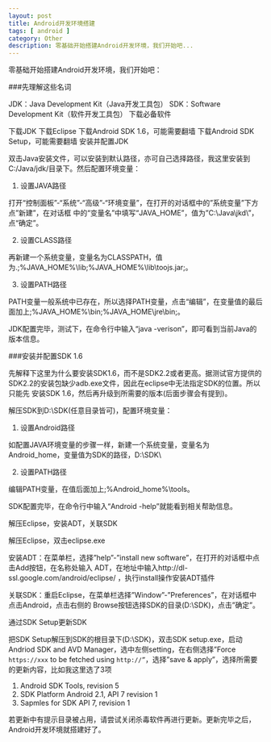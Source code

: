 ```yaml
---
layout: post
title: Android开发环境搭建
tags: [ android ]
category: Other
description: 零基础开始搭建Android开发环境，我们开始吧...
---
```


零基础开始搭建Android开发环境，我们开始吧：

###先理解这些名词

JDK：Java Development Kit（Java开发工具包）
SDK：Software Development Kit（软件开发工具包）
下载必备软件

下载JDK
下载Eclipse
下载Android SDK 1.6，可能需要翻墙
下载Android SDK Setup，可能需要翻墙
安装并配置JDK

双击Java安装文件，可以安装到默认路径，亦可自己选择路径，我这里安装到C:/Java/jdk/目录下。然后配置环境变量：

1. 设置JAVA路径

打开“控制面板”-“系统”-“高级”-“环境变量”，在打开的对话框中的”系统变量”下方点”新建”，在对话框
中的“变量名”中填写“JAVA_HOME”，值为”C:\Java\jkd\”，点“确定”。

2. 设置CLASS路径

再新建一个系统变量，变量名为CLASSPATH，值为.;%JAVA_HOME%\lib;%JAVA_HOME%\lib\toojs.jar;。

3. 设置PATH路径

PATH变量一般系统中已存在，所以选择PATH变量，点击“编辑”，在变量值的最后面加上;%JAVA_HOME%\bin;%JAVA_HOME\jre\bin;。

JDK配置完毕，测试下，在命令行中输入“java -verison”，即可看到当前Java的版本信息。

###安装并配置SDK 1.6

先解释下这里为什么要安装SDK1.6，而不是SDK2.2或者更高。据测试官方提供的SDK2.2的安装包缺少adb.exe文件，因此在eclipse中无法指定SDK的位置。所以只能先
安装SDK 1.6，然后再升级到所需要的版本(后面步骤会有提到)。

解压SDK到D:\SDK\(任意目录皆可)，配置环境变量：

1. 设置Android路径

如配置JAVA环境变量的步骤一样，新建一个系统变量，变量名为Android_home，变量值为SDK的路径，D:\SDK\

2. 设置PATH路径

编辑PATH变量，在值后面加上;%Android_home%\tools。

SDK配置完毕，在命令行中输入“Android -help”就能看到相关帮助信息。

解压Eclipse，安装ADT，关联SDK

解压Eclipse，双击eclipse.exe

安装ADT：在菜单栏，选择”help”-”install new software”，在打开的对话框中点击Add按钮，在名称处输入
ADT，在地址中输入http://dl-ssl.google.com/android/eclipse/ ，执行install操作安装ADT插件

关联SDK：重启Eclipse，在菜单栏选择”Window”-”Preferences”，在对话框中点击Android，点击右侧的
Browse按钮选择SDK的目录(D:\SDK\)，点击”确定”。

通过SDK Setup更新SDK

把SDK Setup解压到SDK的根目录下(D:\SDK\)，双击SDK setup.exe，启动Andriod SDK and AVD Manager，选中左侧setting，在右侧选择”Force `https://xxx` to be fetched using `http://”`，选择”save & apply”，选择所需要的更新内容，比如我这里选了3项

1. Android SDK Tools, revision 5
2. SDK Platform Android 2.1, API 7 revision 1
3. Sapmles for SDK API 7, revision 1

若更新中有提示目录被占用，请尝试关闭杀毒软件再进行更新。更新完毕之后，Android开发环境就搭建好了。
